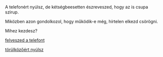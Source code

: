 A telefonért nyúlsz, de kétségbeesetten észreveszed, hogy az is csupa szirup.

Miközben azon gondolkozol, hogy működik-e még, hírtelen elkezd csörögni.

Mihez kezdesz?

[felveszed a telefont](felvesz/felvesz.md)

[törülközőért nyúlsz](../torulkozo/torulkozo.md)